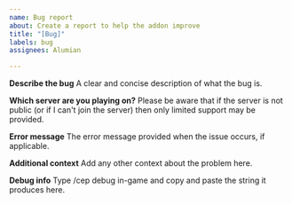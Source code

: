 ```yaml
---
name: Bug report
about: Create a report to help the addon improve
title: "[Bug]"
labels: bug
assignees: Alumian

---
```


**Describe the bug**
A clear and concise description of what the bug is.

**Which server are you playing on?**
Please be aware that if the server is not public (or if I can't join the server) then only limited support may be provided.

**Error message**
The error message provided when the issue occurs, if applicable.

**Additional context**
Add any other context about the problem here.

**Debug info**
Type /cep debug in-game and copy and paste the string it produces here.